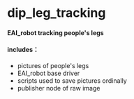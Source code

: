 # dip_leg_tracking

#### EAI_robot tracking people's legs

#### includes：

- pictures of people's legs
- EAI_robot base driver
- scripts used to save pictures ordinally
- publisher node of raw image

 

